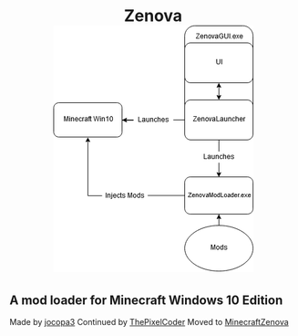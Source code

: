 <h1 align="center"> Zenova </hr>
<br>
<img src = "ZenovaFlowchart.png" alt = "Flowchart">

## A mod loader for Minecraft Windows 10 Edition

Made by [jocopa3](https://github.com/jocopa3)
Continued by [ThePixelCoder](https://github.com/ThePixelGamer)
Moved to [MinecraftZenova](https://github.com/MinecraftZenova/ZenovaAPI)
